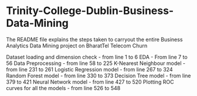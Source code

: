 # Trinity-College-Dublin-Business-Data-Mining

The README file explains the steps taken to carryout the entire Business Analytics Data Mining project on BharatTel Telecom Churn

Dataset loading and dimension check - from line 1 to 6
EDA - From line 7 to 56
Data Preprocessing - from line 58 to 225
K-Nearest Neighbour model - from line 231 to 261
Logistic Regression model - from line 267 to 324
Random Forest model - from line 330 to 373
Decision Tree model - from line 379 to 421
Neural Network model - from line 427 to 520
Plotting ROC curves for all the models - from line 526 to 548

